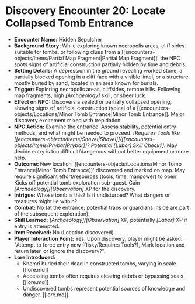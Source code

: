 # Discovery Encounter 20: Locate Collapsed Tomb Entrance

*   **Encounter Name:** Hidden Sepulcher
*   **Background Story:** While exploring known necropolis areas, cliff sides suitable for tombs, or following clues from a [[encounters-objects/Items/Partial Map Fragment|Partial Map Fragment]], the NPC spots signs of artificial construction partially hidden by time and debris.
*   **Setting Details:** A depression in the ground revealing worked stone, a partially blocked opening in a cliff face with a visible lintel, or a structure mostly buried by sand, located in an area known for burials.
*   **Trigger:** Exploring necropolis areas, cliffsides, remote hills. Following map fragments, high *[Archaeology]* skill, or sheer luck.
*   **Effect on NPC:** Discovers a sealed or partially collapsed opening, showing signs of artificial construction typical of a [[encounters-objects/Locations/Minor Tomb Entrance|Minor Tomb Entrance]]. Major discovery excitement mixed with trepidation.
*   **NPC Action:** Examine the entrance. Assess stability, potential entry methods, and what might be needed to proceed. *[Requires Tools like [[encounters-objects/Items/Shovel|Shovel]]/[[encounters-objects/Items/Prybar|Prybar]]? Potential *[Labor]* Skill Check?]*. May decide entry is too difficult/dangerous without better equipment or more help.
*   **Outcome:** New location '[[encounters-objects/Locations/Minor Tomb Entrance|Minor Tomb Entrance]]' discovered and marked on map. May require significant effort/resources (tools, time, manpower) to open. Kicks off potential tomb exploration sub-quest. Gain *[Archaeology]*/*[Observation]* XP for the discovery.
*   **Intrigue:** Whose tomb is this? Is it undisturbed? What dangers or treasures might lie within?
*   **Combat:** No (at the entrance; potential traps or guardians inside are part of the subsequent exploration).
*   **Skill Learned:** *[Archaeology]*/*[Observation]* XP, potentially *[Labor]* XP if entry is attempted.
*   **Item Received:** No (Location discovered).
*   **Player Interaction Point:** Yes. Upon discovery, player might be asked: "Attempt to force entry now (Risky/Requires Tools?), Mark location and return later, or Ignore the discovery?".
*   **Lore Introduced:**
    *   Khemri buried their dead in constructed tombs, varying in scale. \[[lore.md]]
    *   Accessing tombs often requires clearing debris or bypassing seals. \[[lore.md]]
    *   Undiscovered tombs represent potential sources of knowledge and danger. \[[lore.md]] 